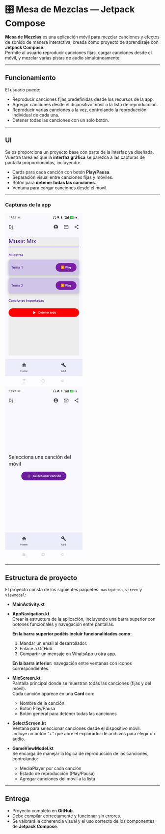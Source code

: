 # 🎛️ Mesa de Mezclas — Jetpack Compose

**Mesa de Mezclas** es una aplicación móvil para mezclar canciones y efectos de sonido de manera interactiva, creada como proyecto de aprendizaje con **Jetpack Compose**.  
Permite al usuario reproducir canciones fijas, cargar canciones desde el móvil, y mezclar varias pistas de audio simultáneamente.

---

## Funcionamiento

El usuario puede:

- Reproducir canciones fijas predefinidas desde los recursos de la app.  
- Agregar canciones desde el dispositivo móvil a la lista de reproducción.  
- Reproducir varias canciones a la vez, controlando la reproducción individual de cada una.  
- Detener todas las canciones con un solo botón.  

---

## UI

Se os proporciona un proyecto base con parte de la interfaz ya diseñada.  
Vuestra tarea es que la **interfaz gráfica** se parezca a las capturas de pantalla proporcionadas, incluyendo:

- Cards para cada canción con botón **Play/Pausa**.  
- Separación visual entre canciones fijas y móviles.  
- Botón para **detener todas las canciones**.
- Ventana para cargar canciones desde el movil.

---
### Capturas de la app

<img src="assetsDj/ventana1.jpg" alt="Vista principal" width="50%">

<img src="assetsDj/ventana2.jpg" alt="Vista principal" width="50%">

---

## Estructura de proyecto

El proyecto consta de los siguientes paquetes: `navigation`, `screen` y `viewmodel`:

- **MainActivity.kt**

- **AppNavigation.kt**  
  Crear la estructura de la aplicación, incluyendo una barra superior con botones funcionales y navegación entre pantallas.  

  **En la barra superior podéis incluir funcionalidades como:**  
  1. Mandar un email al desarrollador.  
  2. Enlace a GitHub.  
  3. Compartir un mensaje en WhatsApp u otra app.  

  **En la barra inferior:** navegación entre ventanas con iconos correspondientes.

- **MixScreen.kt**  
  Pantalla principal donde se muestran todas las canciones (fijas y del móvil).  
  Cada canción aparece en una **Card** con:  
  - Nombre de la canción  
  - Botón Play/Pausa 
  - Botón general para detener todas las canciones

- **SelectScreen.kt**  
  Ventana para seleccionar canciones desde el dispositivo móvil.  
  Incluye un botón “+” que abre el explorador de archivos para elegir un audio.

- **GameViewModel.kt**  
  Se encarga de manejar la lógica de reproducción de las canciones, controlando:  
  - MediaPlayer por cada canción  
  - Estado de reproducción (Play/Pausa)  
  - Agregar canciones del móvil a la lista

---

## Entrega

- Proyecto completo en **GitHub**.  
- Debe compilar correctamente y funcionar sin errores.  
- Se valorará la coherencia visual y el uso correcto de los componentes de **Jetpack Compose**.
